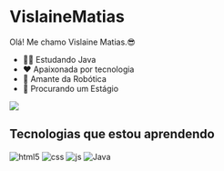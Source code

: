 # VislaineMatias
Olá! Me chamo Vislaine Matias.😎
- 👩‍💻 Estudando Java
- ❤ Apaixonada por tecnologia
- 🤖 Amante da Robótica
- 🤑 Procurando um Estágio

<picture>
  <source
    srcset="https://github-readme-stats.vercel.app/api?username=VislaineMatias&show_icons=true&theme=radical"
    media="(prefers-color-scheme: dark)"
  />
  <source
    srcset="https://github-readme-stats.vercel.app/api?username=VislaineMatias&show_icons=true"
    media="(prefers-color-scheme: light), (prefers-color-scheme: no-preference)"
  />
  <img src="https://github-readme-stats.vercel.app/api?username=VislaineMatias&show_icons=true" />
  
</picture>

## Tecnologias que estou aprendendo

<div style="display: inline_block">
  <img align="center" alt="html5" src="https://img.shields.io/badge/HTML-E34F26?style=for-the-badge&logo=html&logoColor=white" />
  <img align="center" alt="css" src="https://img.shields.io/badge/CSS-1572B6?style=for-the-badge&logo=css&logoColor=white" />
  <img align="center" alt="js" src="https://img.shields.io/badge/JavaScript-F7DF1E?style=for-the-badge&logo=javascript&logoColor=black" />
  <img align="center" alt="Java" src="https://img.shields.io/badge/Java-ED8B00?style=for-the-badge&logo=openjdk&logoColor=white"/>
  
</div><br/>

